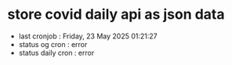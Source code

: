 # store covid daily api as json data

- last cronjob : Friday, 23 May 2025 01:21:27
- status og cron : error
- status daily cron : error
      
      